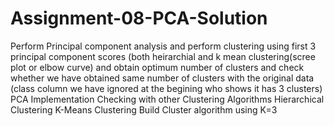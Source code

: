 # Assignment-08-PCA-Solution
Perform Principal component analysis and perform clustering using first 3 principal component scores (both heirarchial and k mean clustering(scree plot or elbow curve) and obtain optimum number of clusters and check whether we have obtained same number of clusters with the original data (class column we have ignored at the begining who shows it has 3 clusters)  PCA Implementation  Checking with other Clustering Algorithms  Hierarchical Clustering  K-Means Clustering  Build Cluster algorithm using K=3
